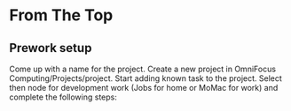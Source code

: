 # From The Top
## Prework setup

Come up with a name for the project.
Create a new project in OmniFocus Computing/Projects/project.
Start adding known task to the project.
Select then node for development work (Jobs for home or MoMac for work) and complete the following steps:


